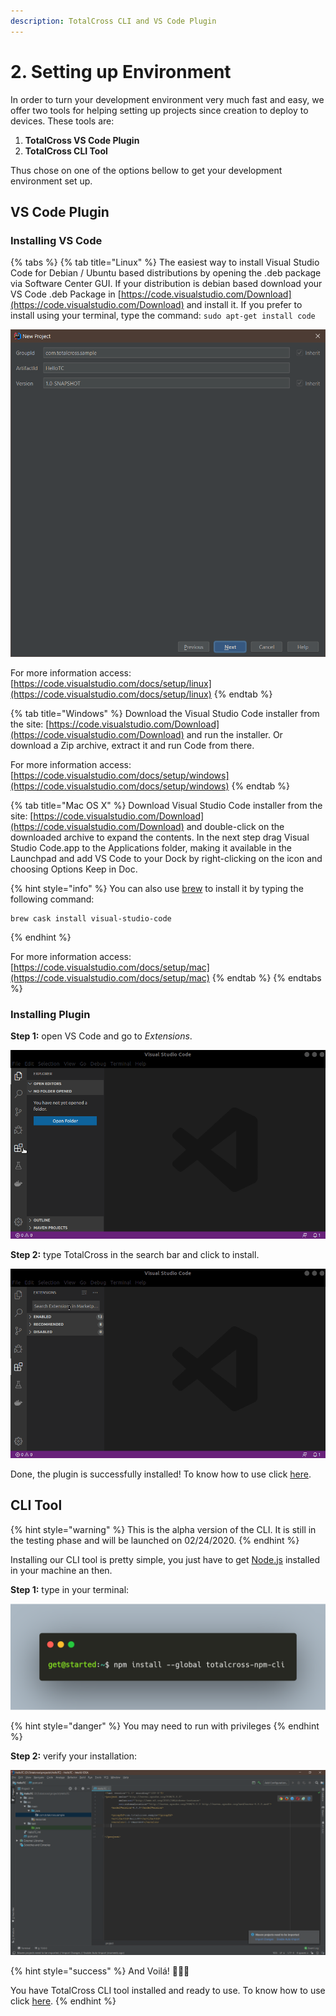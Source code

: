 ```yaml
---
description: TotalCross CLI and VS Code Plugin
---
```


# 2. Setting up Environment

In order to turn your development environment very much fast and easy, we offer two tools for helping setting up projects since creation to deploy to devices. These tools are: 

1. **TotalCross VS Code Plugin** 
2. **TotalCross CLI Tool**

Thus chose on one of the options bellow to get your development environment set up.

## VS Code Plugin

### Installing VS Code

{% tabs %}
{% tab title="Linux" %}
The easiest way to install Visual Studio Code for Debian / Ubuntu based distributions by opening the .deb package via Software Center GUI. If your distribution is debian based download your VS Code .deb Package in [https://code.visualstudio.com/Download](https://code.visualstudio.com/Download) and install it. If you prefer to install using your terminal, type the command: `sudo apt-get install code`

![](../.gitbook/assets/image%20%2842%29.png)

For more information access: [https://code.visualstudio.com/docs/setup/linux](https://code.visualstudio.com/docs/setup/linux)
{% endtab %}

{% tab title="Windows" %}
Download the Visual Studio Code installer from the site: [https://code.visualstudio.com/Download](https://code.visualstudio.com/Download) and run the installer. Or download a Zip archive, extract it and run Code from there. 

For more information access: [https://code.visualstudio.com/docs/setup/windows](https://code.visualstudio.com/docs/setup/windows)
{% endtab %}

{% tab title="Mac OS X" %}
Download Visual Studio Code installer from the site: [https://code.visualstudio.com/Download](https://code.visualstudio.com/Download) and double-click on the downloaded archive to expand the contents. In the next step drag Visual Studio Code.app to the Applications folder, making it available in the Launchpad and add VS Code to your Dock by right-clicking on the icon and choosing  Options Keep in Doc.

{% hint style="info" %}
You can also use [brew](https://brew.sh/) to install it by typing the following command: 

```text
brew cask install visual-studio-code
```
{% endhint %}

For more information access: [https://code.visualstudio.com/docs/setup/mac](https://code.visualstudio.com/docs/setup/mac)
{% endtab %}
{% endtabs %}

### **Installing Plugin**

**Step 1:** open VS Code and go to _Extensions_.

![](../.gitbook/assets/extensions.gif)

**Step 2:** type TotalCross in the search bar and  click to install.

![](../.gitbook/assets/totalcross.gif)

Done, the plugin is successfully installed! To know how to use click [here](https://learn.totalcross.com/get-started/write-your-first-app).

## CLI Tool

{% hint style="warning" %}
This is the alpha version of the CLI. It is still in the testing phase and will be launched on 02/24/2020.
{% endhint %}

Installing our CLI tool is pretty simple, you just have to get [Node.js](https://nodejs.org/) installed in your machine an then.

**Step 1:** type in your terminal:

![](../.gitbook/assets/image%20%2882%29.png)

{% hint style="danger" %}
You may need to run with privileges
{% endhint %}

**Step 2:** verify your installation:

![](../.gitbook/assets/image%20%2827%29.png)

{% hint style="success" %}
And Voilá!  🎉🥂🍾 

You have TotalCross CLI tool installed and ready to use. To know how to use click [here](https://learn.totalcross.com/get-started/write-your-first-app).
{% endhint %}

